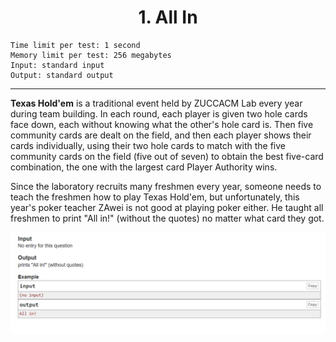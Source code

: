 <h1 align="center">1. All In</h1>

    Time limit per test: 1 second
    Memory limit per test: 256 megabytes
    Input: standard input
    Output: standard output

<hr>

<p><b>Texas Hold'em</b> is a traditional event held by ZUCCACM Lab every year during team building. In each round, each player is given two hole cards face down, each without knowing what the other's hole card is. Then five community cards are dealt on the field, and then each player shows their cards individually, using their two hole cards to match with the five community cards on the field (five out of seven) to obtain the best five-card combination, the one with the largest card Player Authority wins.

Since the laboratory recruits many freshmen every year, someone needs to teach the freshmen how to play Texas Hold'em, but unfortunately, this year's poker teacher ZAwei is not good at playing poker either. He taught all freshmen to print "All in!" (without the quotes) no matter what card they got.</p>

<img src="./sample/all_in_sample.PNG">
